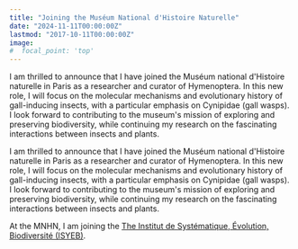 ```yaml
---
title: "Joining the Muséum National d'Histoire Naturelle"
date: "2024-11-11T00:00:00Z"
lastmod: "2017-10-11T00:00:00Z"
image:
#  focal_point: 'top'
---
```


I am thrilled to announce that I have joined the Muséum national d'Histoire naturelle in Paris as a researcher and curator of Hymenoptera. In this new role, I will focus on the molecular mechanisms and evolutionary history of gall-inducing insects, with a particular emphasis on Cynipidae (gall wasps). I look forward to contributing to the museum's mission of exploring and preserving biodiversity, while continuing my research on the fascinating interactions between insects and plants.

<!--more-->

I am thrilled to announce that I have joined the Muséum national d'Histoire naturelle in Paris as a researcher and curator of Hymenoptera. In this new role, I will focus on the molecular mechanisms and evolutionary history of gall-inducing insects, with a particular emphasis on Cynipidae (gall wasps). I look forward to contributing to the museum's mission of exploring and preserving biodiversity, while continuing my research on the fascinating interactions between insects and plants.

At the MNHN,  I am joining the [The Institut de Systématique, Évolution, Biodiversité (ISYEB)](https://isyeb.mnhn.fr/en).